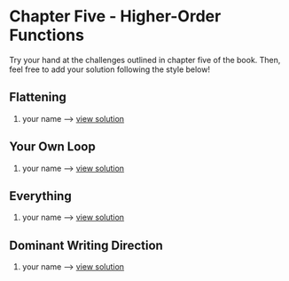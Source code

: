 # Chapter Five - Higher-Order Functions

Try your hand at the challenges outlined in chapter five of the book. Then, feel free to add your solution following the style below!

## Flattening

1.  your name --> [view solution](#)

## Your Own Loop

1.  your name --> [view solution](#)

## Everything

1.  your name --> [view solution](#)

## Dominant Writing Direction

1.  your name --> [view solution](#)
